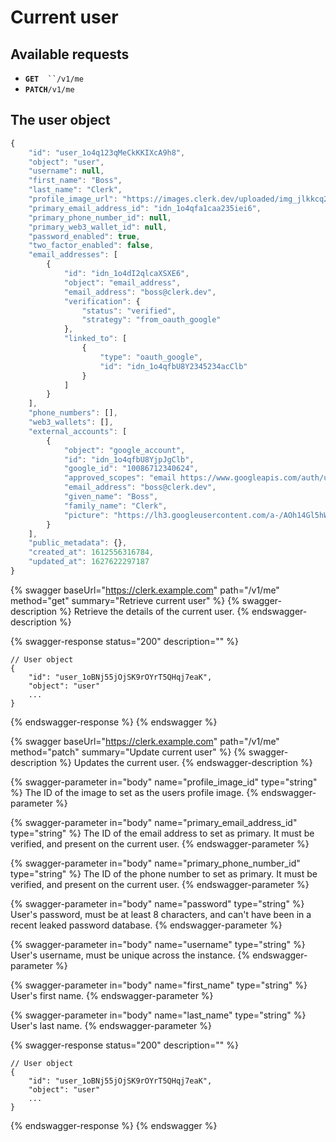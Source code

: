 # Current user

## Available requests

* **`GET`**`  ``/v1/me`
* **`PATCH`**`/v1/me`

## The user object

```javascript
{
    "id": "user_1o4q123qMeCkKKIXcA9h8",
    "object": "user",
    "username": null,
    "first_name": "Boss",
    "last_name": "Clerk",
    "profile_image_url": "https://images.clerk.dev/uploaded/img_jlkkcq2786n0.jpeg",
    "primary_email_address_id": "idn_1o4qfa1caa235iei6",
    "primary_phone_number_id": null,
    "primary_web3_wallet_id": null,
    "password_enabled": true,
    "two_factor_enabled": false,
    "email_addresses": [
        {
            "id": "idn_1o4dI2qlcaXSXE6",
            "object": "email_address",
            "email_address": "boss@clerk.dev",
            "verification": {
                "status": "verified",
                "strategy": "from_oauth_google"
            },
            "linked_to": [
                {
                    "type": "oauth_google",
                    "id": "idn_1o4qfbU8Y2345234acClb"
                }
            ]
        }
    ],
    "phone_numbers": [],
    "web3_wallets": [],
    "external_accounts": [
        {
            "object": "google_account",
            "id": "idn_1o4qfbU8YjpJgClb",
            "google_id": "10086712340624",
            "approved_scopes": "email https://www.googleapis.com/auth/userinfo.email https://www.googleapis.com/auth/userinfo.profile openid profile",
            "email_address": "boss@clerk.dev",
            "given_name": "Boss",
            "family_name": "Clerk",
            "picture": "https://lh3.googleusercontent.com/a-/AOh14Gl5hWBSGDUdas2341vtMfY6_NUbPx=s1000-c"
        }
    ],
    "public_metadata": {},
    "created_at": 1612556316784,
    "updated_at": 1627622297187
}
```

{% swagger baseUrl="https://clerk.example.com" path="/v1/me" method="get" summary="Retrieve current user" %}
{% swagger-description %}
Retrieve the details of the current user. 
{% endswagger-description %}

{% swagger-response status="200" description="" %}
```
// User object
{
    "id": "user_1oBNj55jOjSK9rOYrT5QHqj7eaK",
    "object": "user"
    ...
}
```
{% endswagger-response %}
{% endswagger %}

{% swagger baseUrl="https://clerk.example.com" path="/v1/me" method="patch" summary="Update current user" %}
{% swagger-description %}
Updates the current user.
{% endswagger-description %}

{% swagger-parameter in="body" name="profile_image_id" type="string" %}
The ID of the image to set as the users profile image.
{% endswagger-parameter %}

{% swagger-parameter in="body" name="primary_email_address_id" type="string" %}
The ID of the email address to set as primary.  It must be verified, and present on the current user.
{% endswagger-parameter %}

{% swagger-parameter in="body" name="primary_phone_number_id" type="string" %}
The ID of the phone number to set as primary.  It must be verified, and present on the current user.
{% endswagger-parameter %}

{% swagger-parameter in="body" name="password" type="string" %}
User's password, must be at least 8 characters, and can't have been in a recent leaked password database.
{% endswagger-parameter %}

{% swagger-parameter in="body" name="username" type="string" %}
User's username, must be unique across the instance.
{% endswagger-parameter %}

{% swagger-parameter in="body" name="first_name" type="string" %}
User's first name.
{% endswagger-parameter %}

{% swagger-parameter in="body" name="last_name" type="string" %}
User's last name.
{% endswagger-parameter %}

{% swagger-response status="200" description="" %}
```
// User object
{
    "id": "user_1oBNj55jOjSK9rOYrT5QHqj7eaK",
    "object": "user"
    ...
}
```
{% endswagger-response %}
{% endswagger %}
